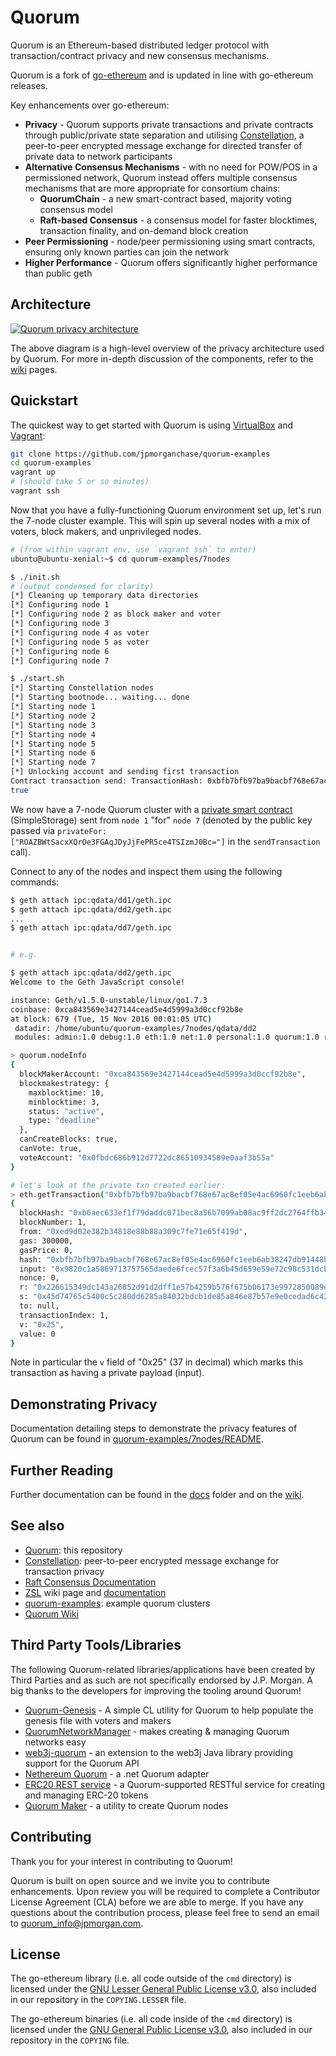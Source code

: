 # Quorum

Quorum is an Ethereum-based distributed ledger protocol with transaction/contract privacy and new consensus mechanisms.

Quorum is a fork of [go-ethereum](https://github.com/ethereum/go-ethereum) and is updated in line with go-ethereum releases.

Key enhancements over go-ethereum:

* __Privacy__ - Quorum supports private transactions and private contracts through public/private state separation and utilising [Constellation](https://github.com/jpmorganchase/constellation), a peer-to-peer encrypted message exchange for directed transfer of private data to network participants
* __Alternative Consensus Mechanisms__ - with no need for POW/POS in a permissioned network, Quorum instead offers multiple consensus mechanisms that are more appropriate for consortium chains:
    * __QuorumChain__ - a new smart-contract based, majority voting consensus model
    * __Raft-based Consensus__ - a consensus model for faster blocktimes, transaction finality, and on-demand block creation
* __Peer Permissioning__ - node/peer permissioning using smart contracts, ensuring only known parties can join the network
* __Higher Performance__ - Quorum offers significantly higher performance than public geth


## Architecture

<a href="https://github.com/jpmorganchase/quorum/wiki/Transaction-Processing#private-transaction-process-flow">![Quorum privacy architecture](https://github.com/jpmorganchase/quorum-docs/raw/master/images/QuorumTransactionProcessing.JPG)</a>

The above diagram is a high-level overview of the privacy architecture used by Quorum. For more in-depth discussion of the components, refer to the [wiki](https://github.com/jpmorganchase/quorum/wiki/) pages.

## Quickstart

The quickest way to get started with Quorum is using [VirtualBox](https://www.virtualbox.org/wiki/Downloads) and [Vagrant](https://www.vagrantup.com/downloads.html):

```sh
git clone https://github.com/jpmorganchase/quorum-examples
cd quorum-examples
vagrant up
# (should take 5 or so minutes)
vagrant ssh
```

Now that you have a fully-functioning Quorum environment set up, let's run the 7-node cluster example. This will spin up several nodes with a mix of voters, block makers, and unprivileged nodes.

```sh
# (from within vagrant env, use `vagrant ssh` to enter)
ubuntu@ubuntu-xenial:~$ cd quorum-examples/7nodes

$ ./init.sh
# (output condensed for clarity)
[*] Cleaning up temporary data directories
[*] Configuring node 1
[*] Configuring node 2 as block maker and voter
[*] Configuring node 3
[*] Configuring node 4 as voter
[*] Configuring node 5 as voter
[*] Configuring node 6
[*] Configuring node 7

$ ./start.sh
[*] Starting Constellation nodes
[*] Starting bootnode... waiting... done
[*] Starting node 1
[*] Starting node 2
[*] Starting node 3
[*] Starting node 4
[*] Starting node 5
[*] Starting node 6
[*] Starting node 7
[*] Unlocking account and sending first transaction
Contract transaction send: TransactionHash: 0xbfb7bfb97ba9bacbf768e67ac8ef05e4ac6960fc1eeb6ab38247db91448b8ec6 waiting to be mined...
true
```

We now have a 7-node Quorum cluster with a [private smart contract](https://github.com/jpmorganchase/quorum-examples/blob/master/examples/7nodes/script1.js) (SimpleStorage) sent from `node 1` "for" `node 7` (denoted by the public key passed via `privateFor: ["ROAZBWtSacxXQrOe3FGAqJDyJjFePR5ce4TSIzmJ0Bc="]` in the `sendTransaction` call).

Connect to any of the nodes and inspect them using the following commands:

```sh
$ geth attach ipc:qdata/dd1/geth.ipc
$ geth attach ipc:qdata/dd2/geth.ipc
...
$ geth attach ipc:qdata/dd7/geth.ipc


# e.g.

$ geth attach ipc:qdata/dd2/geth.ipc
Welcome to the Geth JavaScript console!

instance: Geth/v1.5.0-unstable/linux/go1.7.3
coinbase: 0xca843569e3427144cead5e4d5999a3d0ccf92b8e
at block: 679 (Tue, 15 Nov 2016 00:01:05 UTC)
 datadir: /home/ubuntu/quorum-examples/7nodes/qdata/dd2
 modules: admin:1.0 debug:1.0 eth:1.0 net:1.0 personal:1.0 quorum:1.0 rpc:1.0 txpool:1.0 web3:1.0

> quorum.nodeInfo
{
  blockMakerAccount: "0xca843569e3427144cead5e4d5999a3d0ccf92b8e",
  blockmakestrategy: {
    maxblocktime: 10,
    minblocktime: 3,
    status: "active",
    type: "deadline"
  },
  canCreateBlocks: true,
  canVote: true,
  voteAccount: "0x0fbdc686b912d7722dc86510934589e0aaf3b55a"
}

# let's look at the private txn created earlier:
> eth.getTransaction("0xbfb7bfb97ba9bacbf768e67ac8ef05e4ac6960fc1eeb6ab38247db91448b8ec6")
{
  blockHash: "0xb6aec633ef1f79daddc071bec8a56b7099ab08ac9ff2dc2764ffb34d5a8d15f8",
  blockNumber: 1,
  from: "0xed9d02e382b34818e88b88a309c7fe71e65f419d",
  gas: 300000,
  gasPrice: 0,
  hash: "0xbfb7bfb97ba9bacbf768e67ac8ef05e4ac6960fc1eeb6ab38247db91448b8ec6",
  input: "0x9820c1a5869713757565daede6fcec57f3a6b45d659e59e72c98c531dcba9ed206fd0012c75ce72dc8b48cd079ac08536d3214b1a4043da8cea85be858b39c1d",
  nonce: 0,
  r: "0x226615349dc143a26852d91d2dff1e57b4259b576f675b06173e9972850089e7",
  s: "0x45d74765c5400c5c280dd6285a84032bdcb1de85a846e87b57e9e0cedad6c427",
  to: null,
  transactionIndex: 1,
  v: "0x25",
  value: 0
}
```

Note in particular the `v` field of "0x25" (37 in decimal) which marks this transaction as having a private payload (input).

## Demonstrating Privacy
Documentation detailing steps to demonstrate the privacy features of Quorum can be found in [quorum-examples/7nodes/README](https://github.com/jpmorganchase/quorum-examples/tree/master/examples/7nodes/README.md).

## Further Reading

Further documentation can be found in the [docs](docs/) folder and on the [wiki](https://github.com/jpmorganchase/quorum/wiki/).

## See also

* [Quorum](https://github.com/jpmorganchase/quorum): this repository
* [Constellation](https://github.com/jpmorganchase/constellation): peer-to-peer encrypted message exchange for transaction privacy
* [Raft Consensus Documentation](raft/doc.md)
* [ZSL](https://github.com/jpmorganchase/quorum/wiki/ZSL) wiki page and [documentation](https://github.com/jpmorganchase/zsl-q/blob/master/README.md)
* [quorum-examples](https://github.com/jpmorganchase/quorum-examples): example quorum clusters
* [Quorum Wiki](https://github.com/jpmorganchase/quorum/wiki)

## Third Party Tools/Libraries

The following Quorum-related libraries/applications have been created by Third Parties and as such are not specifically endorsed by J.P. Morgan.  A big thanks to the developers for improving the tooling around Quorum!

* [Quorum-Genesis](https://github.com/davebryson/quorum-genesis) - A simple CL utility for Quorum to help populate the genesis file with voters and makers
* [QuorumNetworkManager](https://github.com/ConsenSys/QuorumNetworkManager) - makes creating & managing Quorum networks easy
* [web3j-quorum](https://github.com/web3j/quorum) - an extension to the web3j Java library providing support for the Quorum API
* [Nethereum Quorum](https://github.com/Nethereum/Nethereum/tree/master/src/Nethereum.Quorum) - a .net Quorum adapter 
* [ERC20 REST service](https://github.com/blk-io/erc20-rest-service) - a Quorum-supported RESTful service for creating and managing ERC-20 tokens
* [Quorum Maker](https://github.com/synechron-finlabs/quorum-maker/tree/development) - a utility to create Quorum nodes

## Contributing

Thank you for your interest in contributing to Quorum!

Quorum is built on open source and we invite you to contribute enhancements. Upon review you will be required to complete a Contributor License Agreement (CLA) before we are able to merge. If you have any questions about the contribution process, please feel free to send an email to [quorum_info@jpmorgan.com](mailto:quorum_info@jpmorgan.com). 

## License

The go-ethereum library (i.e. all code outside of the `cmd` directory) is licensed under the
[GNU Lesser General Public License v3.0](https://www.gnu.org/licenses/lgpl-3.0.en.html), also
included in our repository in the `COPYING.LESSER` file.

The go-ethereum binaries (i.e. all code inside of the `cmd` directory) is licensed under the
[GNU General Public License v3.0](https://www.gnu.org/licenses/gpl-3.0.en.html), also included
in our repository in the `COPYING` file.
